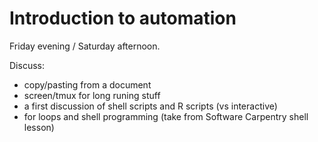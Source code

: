 # Introduction to automation

Friday evening / Saturday afternoon.

Discuss:

* copy/pasting from a document
* screen/tmux for long runing stuff
* a first discussion of shell scripts and R scripts (vs interactive)
* for loops and shell programming (take from Software Carpentry shell lesson)
